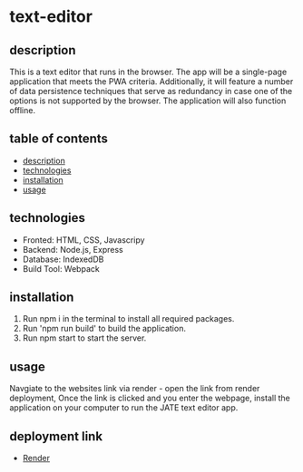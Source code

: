 # text-editor

## description
This is a text editor that runs in the browser. The app will be a single-page application that meets the PWA criteria. Additionally, it will feature a number of data persistence techniques that serve as redundancy in case one of the options is not supported by the browser. The application will also function offline.

## table of contents

 * [description](#description)
 * [technologies](#technologies)
 * [installation](#installation)
 * [usage](#usage)

## technologies
- Fronted: HTML, CSS, Javascripy
- Backend: Node.js, Express
- Database: IndexedDB
- Build Tool: Webpack

## installation
1. Run npm i in the terminal to install all required packages.
2. Run 'npm run build' to build the application.
3. Run npm start to start the server.

## usage
Navgiate to the websites link via render - open the link from render deployment, Once the link is clicked and you enter the webpage, install the application on your computer to run the JATE text editor app.

## deployment link
- [Render](https://text-editor-cylw.onrender.com/)

